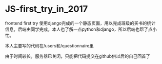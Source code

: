 # JS-first_try_in_2017
frontend first try
使用django完成的一个静态页面，用以完成班级的买书的统计信息，后端由同学完成，本人也了解一点python和django，所以后端也帮了点小忙。

本人主要写的代码在/users和/questionnaire里

由于时间较长，服务器已关闭，只能把代码提交在github供以后的自己回首了
